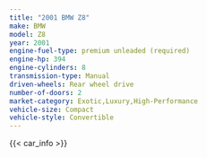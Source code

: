 ```yaml
---
title: "2001 BMW Z8"
make: BMW
model: Z8
year: 2001
engine-fuel-type: premium unleaded (required)
engine-hp: 394
engine-cylinders: 8
transmission-type: Manual
driven-wheels: Rear wheel drive
number-of-doors: 2
market-category: Exotic,Luxury,High-Performance
vehicle-size: Compact
vehicle-style: Convertible
---
```


{{< car_info >}}
